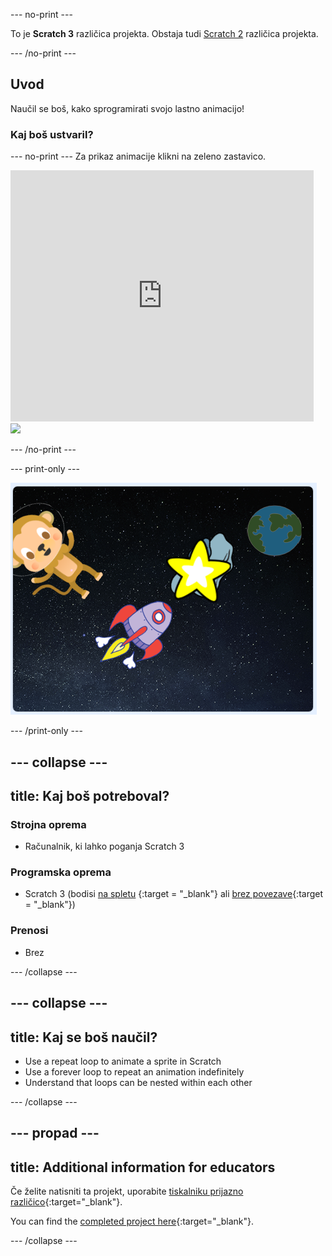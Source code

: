 \--- no-print \---

To je **Scratch 3** različica projekta. Obstaja tudi [Scratch 2](https://projects.raspberrypi.org/en/projects/lost-in-space-scratch2) različica projekta.

\--- /no-print \---

## Uvod

Naučil se boš, kako sprogramirati svojo lastno animacijo!

### Kaj boš ustvaril?

\--- no-print \--- Za prikaz animacije klikni na zeleno zastavico.

<div class="scratch-preview">
  <iframe allowtransparency="true" width="485" height="402" src="https://scratch.mit.edu/projects/embed/276873231/?autostart=false" frameborder="0" scrolling="no"></iframe>
  <img src="images/space-final.png">
</div>

\--- /no-print \---

\--- print-only \---

![Complete project](images/showcase_static.png)

\--- /print-only \---

## \--- collapse \---

## title: Kaj boš potreboval?

### Strojna oprema

- Računalnik, ki lahko poganja Scratch 3

### Programska oprema

- Scratch 3 (bodisi [na spletu](http://rpf.io/scratchon) {:target = "_blank"} ali [brez povezave](http://rpf.io/scratchoff){:target = "_blank"})

### Prenosi

- Brez

\--- /collapse \---

## \--- collapse \---

## title: Kaj se boš naučil?

- Use a repeat loop to animate a sprite in Scratch
- Use a forever loop to repeat an animation indefinitely
- Understand that loops can be nested within each other

\--- /collapse \---

## \--- propad \---

## title: Additional information for educators

Če želite natisniti ta projekt, uporabite [tiskalniku prijazno različico](https://projects.raspberrypi.org/en/projects/lost-in-space/print){:target="_blank"}.

You can find the [completed project here](http://rpf.io/p/en/lost-in-space-get){:target="_blank"}.

\--- /collapse \---